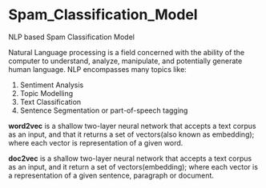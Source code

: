 # Spam_Classification_Model
NLP based Spam Classification Model

Natural Language processing is a field concerned with the ability of the computer to understand, analyze, manipulate, and potentially generate human language. NLP encompasses many topics like:
1. Sentiment Analysis
2. Topic Modelling
3. Text Classification
4. Sentence Segmentation or part-of-speech tagging

**word2vec** is a shallow two-layer neural network that accepts a text corpus as an input, and that it returns a set of vectors(also known as embedding); where each vector is representation of a given word.

**doc2vec** is a shallow two-layer neural network that accepts a text corpus as an input, and it return a set of vectors(embedding); where each vector is a representation of a given sentence, paragraph or document.



